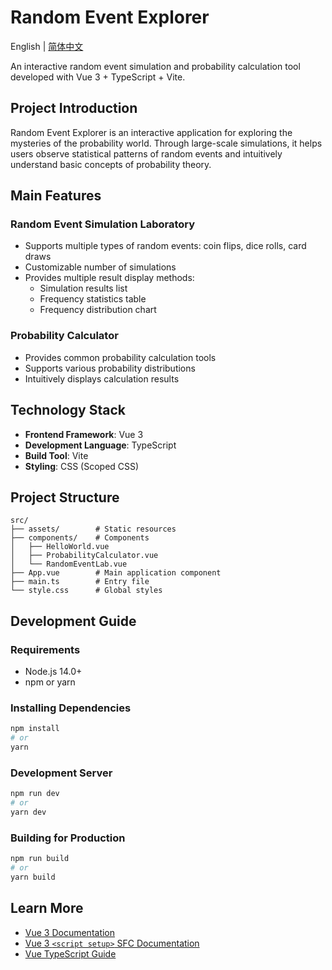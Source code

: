 # Random Event Explorer

English | [简体中文](./README.md)

An interactive random event simulation and probability calculation tool developed with Vue 3 + TypeScript + Vite.

## Project Introduction

Random Event Explorer is an interactive application for exploring the mysteries of the probability world. Through large-scale simulations, it helps users observe statistical patterns of random events and intuitively understand basic concepts of probability theory.

## Main Features

### Random Event Simulation Laboratory

- Supports multiple types of random events: coin flips, dice rolls, card draws
- Customizable number of simulations
- Provides multiple result display methods:
  - Simulation results list
  - Frequency statistics table
  - Frequency distribution chart

### Probability Calculator

- Provides common probability calculation tools
- Supports various probability distributions
- Intuitively displays calculation results

## Technology Stack

- **Frontend Framework**: Vue 3
- **Development Language**: TypeScript
- **Build Tool**: Vite
- **Styling**: CSS (Scoped CSS)

## Project Structure

```
src/
├── assets/        # Static resources
├── components/    # Components
│   ├── HelloWorld.vue
│   ├── ProbabilityCalculator.vue
│   └── RandomEventLab.vue
├── App.vue        # Main application component
├── main.ts        # Entry file
└── style.css      # Global styles
```

## Development Guide

### Requirements

- Node.js 14.0+
- npm or yarn

### Installing Dependencies

```bash
npm install
# or
yarn
```

### Development Server

```bash
npm run dev
# or
yarn dev
```

### Building for Production

```bash
npm run build
# or
yarn build
```

## Learn More

- [Vue 3 Documentation](https://v3.vuejs.org/)
- [Vue 3 `<script setup>` SFC Documentation](https://v3.vuejs.org/api/sfc-script-setup.html#sfc-script-setup)
- [Vue TypeScript Guide](https://vuejs.org/guide/typescript/overview.html#project-setup)

